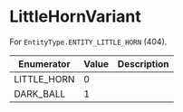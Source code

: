 # LittleHornVariant

For `EntityType.ENTITY_LITTLE_HORN` (404). 

| Enumerator | Value | Description |
| - | - | - |
| LITTLE_HORN | 0 |  |
| DARK_BALL | 1 |  |
